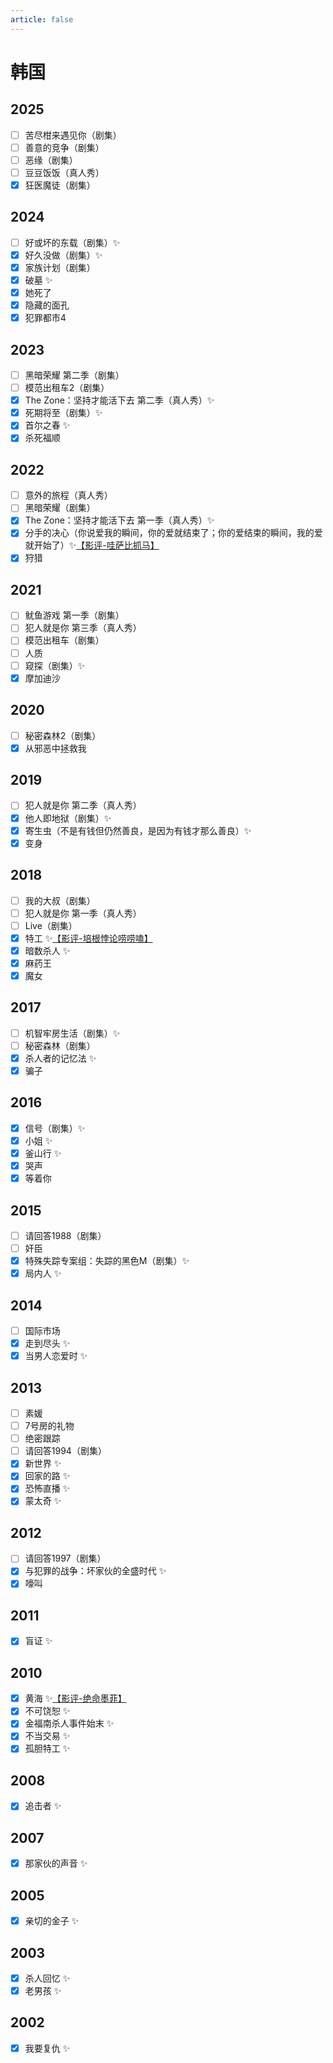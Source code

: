 ```yaml
---
article: false
---
```


# 韩国

## 2025

- [ ] 苦尽柑来遇见你（剧集）
- [ ] 善意的竞争（剧集）
- [ ] 恶缘（剧集）
- [ ] 豆豆饭饭（真人秀）
- [x] 狂医魔徒（剧集）

## 2024

- [ ] 好或坏的东载（剧集）✨
- [x] 好久没做（剧集）✨
- [x] 家族计划（剧集）
- [x] 破墓 ✨
- [x] 她死了
- [x] 隐藏的面孔
- [x] 犯罪都市4

## 2023

- [ ] 黑暗荣耀 第二季（剧集）
- [ ] 模范出租车2（剧集）
- [x] The Zone：坚持才能活下去 第二季（真人秀）✨
- [x] 死期将至（剧集）✨
- [x] 首尔之春 ✨
- [x] 杀死福顺

## 2022

- [ ] 意外的旅程（真人秀）
- [ ] 黑暗荣耀（剧集）
- [x] The Zone：坚持才能活下去 第一季（真人秀）✨
- [x] 分手的决心（你说爱我的瞬间，你的爱就结束了；你的爱结束的瞬间，我的爱就开始了）✨[【影评-哇萨比抓马】](https://www.bilibili.com/video/BV1Yt4y1K71c/)
- [x] 狩猎

## 2021

- [ ] 鱿鱼游戏 第一季（剧集）
- [ ] 犯人就是你 第三季（真人秀）
- [ ] 模范出租车（剧集）
- [ ] 人质
- [ ] 窥探（剧集）✨
- [x] 摩加迪沙

## 2020

- [ ] 秘密森林2（剧集）
- [x] 从邪恶中拯救我

## 2019

- [ ] 犯人就是你 第二季（真人秀）
- [x] 他人即地狱（剧集）✨
- [x] 寄生虫（不是有钱但仍然善良，是因为有钱才那么善良）✨
- [x] 变身

## 2018

- [ ] 我的大叔（剧集）
- [ ] 犯人就是你 第一季（真人秀）
- [ ] Live（剧集）
- [x] 特工 ✨[【影评-培根悖论唠唠嗑】](https://www.bilibili.com/video/BV1be411g7CK/)
- [x] 暗数杀人 ✨
- [x] 麻药王
- [x] 魔女

## 2017

- [ ] 机智牢房生活（剧集）✨
- [ ] 秘密森林（剧集）
- [x] 杀人者的记忆法 ✨
- [x] 骗子

## 2016

- [x] 信号（剧集）✨
- [x] 小姐 ✨
- [x] 釜山行 ✨
- [x] 哭声
- [x] 等着你

## 2015

- [ ] 请回答1988（剧集）
- [ ] 奸臣
- [x] 特殊失踪专案组：失踪的黑色M（剧集）✨
- [x] 局内人 ✨

## 2014

- [ ] 国际市场
- [x] 走到尽头 ✨
- [x] 当男人恋爱时 ✨

## 2013

- [ ] 素媛
- [ ] 7号房的礼物
- [ ] 绝密跟踪
- [ ] 请回答1994（剧集）
- [x] 新世界 ✨
- [x] 回家的路 ✨
- [x] 恐怖直播 ✨
- [x] 蒙太奇 ✨

## 2012

- [ ] 请回答1997（剧集）
- [x] 与犯罪的战争：坏家伙的全盛时代 ✨
- [x] 嚎叫

## 2011

- [x] 盲证 ✨

## 2010

- [x] 黄海 ✨[【影评-绝命墨菲】](https://www.bilibili.com/video/BV1jbwHenE4C/)
- [x] 不可饶恕 ✨
- [x] 金福南杀人事件始末 ✨
- [x] 不当交易 ✨
- [x] 孤胆特工 ✨

## 2008

- [x] 追击者 ✨

## 2007

- [x] 那家伙的声音 ✨

## 2005

- [x] 亲切的金子 ✨

## 2003

- [x] 杀人回忆 ✨
- [x] 老男孩 ✨

## 2002

- [x] 我要复仇 ✨